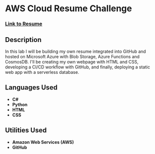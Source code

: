 <h1>AWS Cloud Resume Challenge</h1>

 ### [Link to Resume](https://kelvinaguilar-aws.com/)

<h2>Description</h2>
In this lab I will be building my own resume integrated into GitHub and hosted on Microsoft Azure with Blob Storage, Azure Functions and CosmosDB. I'll be creating my own webpage with HTML and CSS, developing a CI/CD workflow with GitHub, and finally, deploying a static web app with a serverless database. 
<br />


<h2>Languages Used</h2>

- <b>C#</b> 
- <b>Python</b>
- <b>HTML</b>
- <b>CSS</b>

<h2>Utilities Used</h2>

- <b>Amazon Web Services (AWS)</b> 
- <b>GitHub</b>

<!--
 ```diff
- text in red
+ text in green
! text in orange
# text in gray
